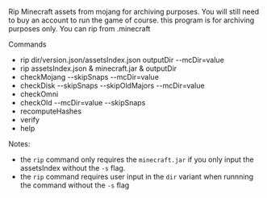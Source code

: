 Rip Minecraft assets from mojang for archiving purposes. You will still need to buy an account to run the game of course. this program is for archiving purposes only. You can rip from .minecraft

Commands
- rip dir/version.json/assetsIndex.json outputDir --mcDir=value 
- rip assetsIndex.json & minecraft.jar & outputDir
- checkMojang --skipSnaps --mcDir=value
- checkDisk --skipSnaps --skipOldMajors --mcDir=value
- checkOmni
- checkOld --mcDir=value --skipSnaps
- recomputeHashes
- verify
- help

Notes:
- the `rip` command only requires the `minecraft.jar` if you only input the assetsIndex without the `-s` flag.
- the `rip` command requires user input in the `dir` variant when runnning the command without the `-s` flag
